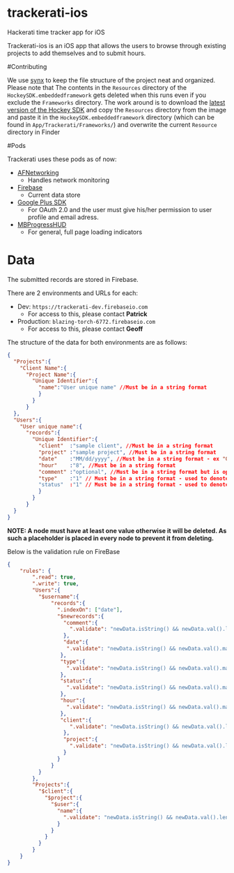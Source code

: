 # trackerati-ios
Hackerati time tracker app for iOS

Trackerati-ios is an iOS app that allows the users to browse through existing projects to add themselves and to submit hours. 

#Contributing

We use [synx](https://github.com/venmo/synx) to keep the file structure of the project neat and organized. Please note that The contents in the `Resources` directory of the `HockeySDK.embeddedframework` gets deleted when this runs even if you exclude the `Frameworks` directory. The work around is to download the [latest version of the Hockey SDK](http://hockeyapp.net/releases/) and copy the `Resources` directory from the image and paste it in the `HockeySDK.embeddedframework` directory (which can be found in `App/Trackerati/Frameworks/`) and overwrite the current `Resource` directory in Finder

#Pods

Trackerati uses these pods as of now:

- [AFNetworking](https://github.com/AFNetworking/AFNetworking)
   * Handles network monitoring
- [Firebase](https://www.firebase.com/docs/ios/)
   * Current data store
- [Google Plus SDK](https://developers.google.com/+/mobile/ios/getting-started)
   * For OAuth 2.0 and the user must give his/her permission to user profile and email adress.
- [MBProgressHUD](https://github.com/jdg/MBProgressHUD)
   * For general, full page loading indicators

# Data

The submitted records are stored in Firebase. 

There are 2 environments and URLs for each:

* Dev: `https://trackerati-dev.firebaseio.com`
   * For access to this, please contact **Patrick**
* Production: `blazing-torch-6772.firebaseio.com`
   * For access to this, please contact **Geoff**

The structure of the data for both environments are as follows:

```json
{
  "Projects":{
    "Client Name":{
      "Project Name":{
        "Unique Identifier":{
          "name":"User unique name" //Must be in a string format
          }
        }
      }  
  },
  "Users":{
    "User unique name":{
      "records":{
        "Unique Identifier":{
          "client"  :"sample client", //Must be in a string format
          "project" :"sample project", //Must be in a string format
          "date"    :"MM/dd/yyyy", //Must be in a string format - ex "01/05/2015"
          "hour"    :"8", //Must be in a string format
          "comment" :"optional", //Must be in a string format but is optional
          "type"    :"1" // Must be in a string format - used to denote billable ("1") or unbillable ("0")
          "status"  :"1" // Must be in a string format - used to denote full-time ("1") or part-time ("0")
          }
        }
      }
  }
}
```

**NOTE: A node must have at least one value otherwise it will be deleted. As such a placeholder is placed in every node to prevent it from deleting.**

Below is the validation rule on FireBase

```json
{
    "rules": {
        ".read": true,
        ".write": true,
        "Users":{
          "$username":{
              "records":{
                ".indexOn": ["date"],
                "$newrecords":{
                  "comment":{
                    ".validate": "newData.isString() && newData.val().length < 301" 
                  },
                  "date":{
                   ".validate": "newData.isString() && newData.val().matches(/^(0[1-9]|1[012])[/](0[1-9]|[12][0-9]|3[01])[/](19|20)[0-9][0-9]/) && newData.val().length == 10"
                 },
                 "type":{
                   ".validate": "newData.isString() && newData.val().matches(/^[0-1]/) && newData.val().length == 1"
                 },
                 "status":{
                   ".validate": "newData.isString() && newData.val().matches(/^[0-1]/) && newData.val().length == 1"
                 },
                 "hour":{
                   ".validate": "newData.isString() && newData.val().matches(/^[0.5,1.0,1.5,2.0,2.5,3.0,3.5,4.0,4.5,5.0,5.5,6.0,6.5,7.0,7.5,8.0,8.5,9.0,9.5,10.0, 10.5,11.0,11.5,12.0,12.5,13.0,13.5,14.0,14.5,15.0,15.5,16.0,16.5,17.0,17.5,18.0,18.5,19.0,19.5,20.0,20.5,21.0,21.5,22.0,22.5,23.0,23.5,24.0]/)"
                 },
                 "client":{
                    ".validate": "newData.isString() && newData.val().length > 0 && newData.val().length < 300" 
                  },
                  "project":{
                    ".validate": "newData.isString() && newData.val().length > 0 && newData.val().length < 300" 
                  }
                }
              }  
          }
        },
        "Projects":{
          "$client":{
            "$project":{
              "$user":{
                "name":{
                  ".validate": "newData.isString() && newData.val().length > 0 && newData.val().length < 300 && newData.val().matches(/^[a-zA-Z]/)"   
                }
              }
            }
          }
        }
    }
}
```
